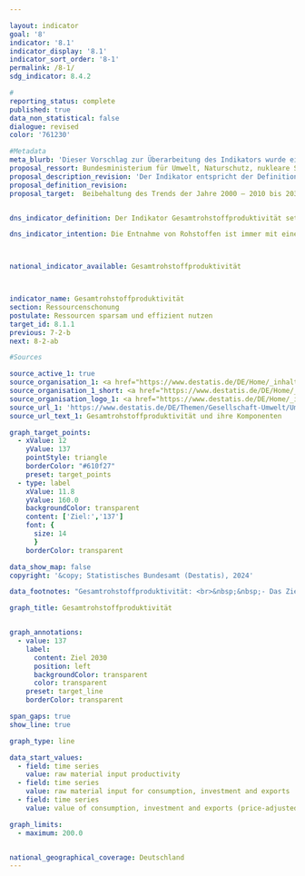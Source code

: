 ```yaml
---

layout: indicator        
goal: '8'        
indicator: '8.1'        
indicator_display: '8.1'        
indicator_sort_order: '8-1'        
permalink: /8-1/        
sdg_indicator: 8.4.2        

#
reporting_status: complete        
published: true        
data_non_statistical: false        
dialogue: revised
color: '761230'

#Metadata   
meta_blurb: 'Dieser Vorschlag zur Überarbeitung des Indikators wurde eingebracht vom Statistischen Bundesamt und dem Bundesministerium für Umwelt, Naturschutz, nukleare Sicherheit und Verbraucherschutz (BMUV).'
proposal_ressort: Bundesministerium für Umwelt, Naturschutz, nukleare Sicherheit und Verbraucherschutz (BMUV)
proposal_description_revision: 'Der Indikator entspricht der Definition des bisherigen Indikators 8.1, mit dem Unterschied, dass die Zeitreihe des hier vorgeschlagenen Indikators 2010 beginnt (statt bisher 2000). Die Daten des Indikators sind entsprechend auf das Basisjahr 2010 normiert (2010=100).<br>Begründung: Die Angaben zum Rohstoffeinsatz (Nenner des Indikators) wurden vor 2010 nur zu wenigen Berichtsjahren per Modellrechnung ermittelt und für die übrigen Jahre vor 2010 interpoliert. Zudem beruhen die Angaben vor 2010 auf einem Rechenmodell das mittlerweile methodisch und technisch überarbeitet wurde, weshalb methodische Verbesserungen in den Daten vor 2010 nicht mehr umgesetzt werden können. Da geplant ist, dass die Zeitreihe bis zur Veröffentlichung des nächsten Indikatorenberichts bis 2021 erweitert wird, liegt bei Betrachtung ab 2010 ein Berichtszeitraum von über einer Dekade vor.'
proposal_definition_revision:
proposal_target:  Beibehaltung des Trends der Jahre 2000 – 2010 bis 2030


dns_indicator_definition: Der Indikator Gesamtrohstoffproduktivität setzt den Wert aller an die letzte Verwendung abgegebenen Güter (in Euro, preisbereinigt) in Relation zur Masse der für ihre Produktion im In- und Ausland eingesetzten Rohstoffe (in Tonnen). Die letzte Verwendung umfasst dabei sowohl inländischen Konsum und inländische Investitionen als auch den Export.<br>Im Nenner des Indikators werden sowohl aus der Umwelt entnommene abiotische und biotische Rohstoffe berücksichtigt als auch Pflanzenmaterial, das durch die Land- und Forstwirtschaft produziert wurde. In der Grafik sind sowohl der Indikator selbst als auch Zähler und Nenner einzeln dargestellt.        

dns_indicator_intention: Die Entnahme von Rohstoffen ist immer mit einer Beeinträchtigung der Natur verbunden. Durch die steigende Nachfrage nach Rohstoffen werden weltweit zunehmend Rohstoffvorkommen in Gebieten erschlossen, die besonders sensibel auf menschliche Einflüsse reagieren. Daher hat sich die Bundesregierung bereits im Deutschen Ressourceneffizienzprogramm (ProgRess) II im Jahr 2016&nbsp;das Ziel gesetzt, dass die Gesamtrohstoffproduktivität weiterhin steigen soll. In den Jahren 2000&nbsp;bis 2010&nbsp;nahm die Gesamtrohstoffproduktivität bereits um durchschnittlich rund 1,6&nbsp;% jährlich zu. Ein solch positiver Trend soll bis zum Jahr 2030&nbsp;fortgesetzt werden.



national_indicator_available: Gesamtrohstoffproduktivität     



indicator_name: Gesamtrohstoffproduktivität        
section: Ressourcenschonung        
postulate: Ressourcen sparsam und effizient nutzen        
target_id: 8.1.1        
previous: 7-2-b        
next: 8-2-ab        

#Sources        

source_active_1: true
source_organisation_1: <a href="https://www.destatis.de/DE/Home/_inhalt.html" target="_blank">Statistisches Bundesamt</a>
source_organisation_1_short: <a href="https://www.destatis.de/DE/Home/_inhalt.html" target="_blank">Statistisches Bundesamt</a>
source_organisation_logo_1: <a href="https://www.destatis.de/DE/Home/_inhalt.html" target="_blank"><img src="https://dns-indikatoren.de/public/OrgImgDe/destatis.png" alt="Statistisches Bundesamt" title=" Klicken Sie hier um zur Homepage der Organisation Statistisches Bundesamt zu gelangen." style="height:60px; width:148px; border:transparent"/></a>
source_url_1: 'https://www.destatis.de/DE/Themen/Gesellschaft-Umwelt/Umwelt/UGR/rohstoffe-materialfluesse-wasser/Tabellen/gesamtrohstoff-produktivitaet.html'
source_url_text_1: Gesamtrohstoffproduktivität und ihre Komponenten      

graph_target_points:
  - xValue: 12
    yValue: 137
    pointStyle: triangle
    borderColor: "#610f27"
    preset: target_points
  - type: label
    xValue: 11.8
    yValue: 160.0
    backgroundColor: transparent
    content: ['Ziel:','137']
    font: {
      size: 14
      }
    borderColor: transparent        

data_show_map: false        
copyright: '&copy; Statistisches Bundesamt (Destatis), 2024'        

data_footnotes: "Gesamtrohstoffproduktivität: <br>&nbsp;&nbsp;- Das Ziel entspricht einer Beibehaltung des Trends der Jahre 2000&nbsp;bis 2010&nbsp;mit durchschnittlich rund 1,6&nbsp;% Steigerung pro Jahr. <br>&nbsp;&nbsp;- Ab 2010&nbsp;aufgrund methodischer Änderungen korrigierte Daten.<br>• 2021&nbsp;vorläufige Daten."        

graph_title: Gesamtrohstoffproduktivität        


graph_annotations:
  - value: 137
    label:
      content: Ziel 2030
      position: left
      backgroundColor: transparent
      color: transparent
    preset: target_line
    borderColor: transparent

span_gaps: true        
show_line: true        

graph_type: line        

data_start_values:
  - field: time series
    value: raw material input productivity
  - field: time series
    value: raw material input for consumption, investment and exports
  - field: time series
    value: value of consumption, investment and exports (price-adjusted)        

graph_limits:
  - maximum: 200.0        


national_geographical_coverage: Deutschland                
---
```


